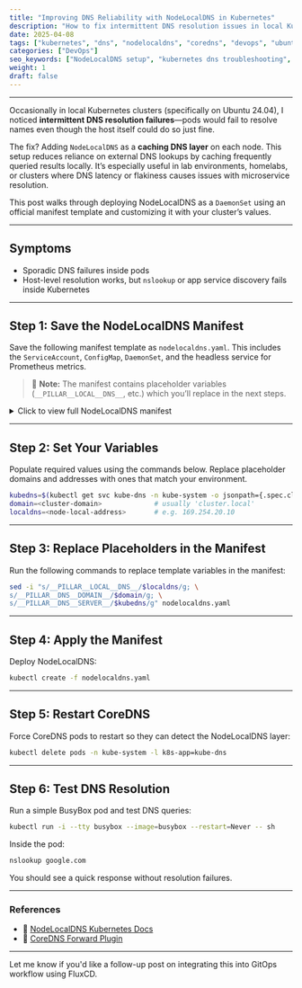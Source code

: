 ```yaml
---
title: "Improving DNS Reliability with NodeLocalDNS in Kubernetes"
description: "How to fix intermittent DNS resolution issues in local Kubernetes clusters by deploying NodeLocalDNS as a caching layer on each node. Includes full manifest setup and configuration steps."
date: 2025-04-08
tags: ["kubernetes", "dns", "nodelocaldns", "coredns", "devops", "ubuntu", "networking"]
categories: ["DevOps"]
seo_keywords: ["NodeLocalDNS setup", "kubernetes dns troubleshooting", "kubernetes node-local dns caching", "ubuntu kubernetes dns fix", "coredns node caching"]
weight: 1
draft: false
---
```



---

Occasionally in local Kubernetes clusters (specifically on Ubuntu 24.04), I noticed **intermittent DNS resolution failures**—pods would fail to resolve names even though the host itself could do so just fine.

The fix? Adding `NodeLocalDNS` as a **caching DNS layer** on each node. This setup reduces reliance on external DNS lookups by caching frequently queried results locally. It’s especially useful in lab environments, homelabs, or clusters where DNS latency or flakiness causes issues with microservice resolution.

This post walks through deploying NodeLocalDNS as a `DaemonSet` using an official manifest template and customizing it with your cluster’s values.

---

## Symptoms

- Sporadic DNS failures inside pods
- Host-level resolution works, but `nslookup` or app service discovery fails inside Kubernetes

---

## Step 1: Save the NodeLocalDNS Manifest

Save the following manifest template as `nodelocaldns.yaml`. This includes the `ServiceAccount`, `ConfigMap`, `DaemonSet`, and the headless service for Prometheus metrics.

> 🛑 **Note:** The manifest contains placeholder variables (`__PILLAR__LOCAL__DNS__`, etc.) which you’ll replace in the next steps.

<details>
<summary>Click to view full NodeLocalDNS manifest</summary>

```yaml
# Copyright 2018 The Kubernetes Authors.
#
# Licensed under the Apache License, Version 2.0 (the "License");
# you may not use this file except in compliance with the License.
# You may obtain a copy of the License at
#
#     http://www.apache.org/licenses/LICENSE-2.0
#
# Unless required by applicable law or agreed to in writing, software
# distributed under the License is distributed on an "AS IS" BASIS,
# WITHOUT WARRANTIES OR CONDITIONS OF ANY KIND, either express or implied.
# See the License for the specific language governing permissions and
# limitations under the License.
#

apiVersion: v1
kind: ServiceAccount
metadata:
  name: node-local-dns
  namespace: kube-system
  labels:
    kubernetes.io/cluster-service: "true"
    addonmanager.kubernetes.io/mode: Reconcile
---
apiVersion: v1
kind: Service
metadata:
  name: kube-dns-upstream
  namespace: kube-system
  labels:
    k8s-app: kube-dns
    kubernetes.io/cluster-service: "true"
    addonmanager.kubernetes.io/mode: Reconcile
    kubernetes.io/name: "KubeDNSUpstream"
spec:
  ports:
  - name: dns
    port: 53
    protocol: UDP
    targetPort: 53
  - name: dns-tcp
    port: 53
    protocol: TCP
    targetPort: 53
  selector:
    k8s-app: kube-dns
---
apiVersion: v1
kind: ConfigMap
metadata:
  name: node-local-dns
  namespace: kube-system
  labels:
    addonmanager.kubernetes.io/mode: Reconcile
data:
  Corefile: |
    __PILLAR__DNS__DOMAIN__:53 {
        errors
        cache {
                success 9984 30
                denial 9984 5
        }
        reload
        loop
        bind __PILLAR__LOCAL__DNS__ __PILLAR__DNS__SERVER__
        forward . __PILLAR__CLUSTER__DNS__ {
                force_tcp
        }
        prometheus :9253
        health __PILLAR__LOCAL__DNS__:8080
        }
    in-addr.arpa:53 {
        errors
        cache 30
        reload
        loop
        bind __PILLAR__LOCAL__DNS__ __PILLAR__DNS__SERVER__
        forward . __PILLAR__CLUSTER__DNS__ {
                force_tcp
        }
        prometheus :9253
        }
    ip6.arpa:53 {
        errors
        cache 30
        reload
        loop
        bind __PILLAR__LOCAL__DNS__ __PILLAR__DNS__SERVER__
        forward . __PILLAR__CLUSTER__DNS__ {
                force_tcp
        }
        prometheus :9253
        }
    .:53 {
        errors
        cache 30
        reload
        loop
        bind __PILLAR__LOCAL__DNS__ __PILLAR__DNS__SERVER__
        forward . __PILLAR__UPSTREAM__SERVERS__
        prometheus :9253
        }
---
apiVersion: apps/v1
kind: DaemonSet
metadata:
  name: node-local-dns
  namespace: kube-system
  labels:
    k8s-app: node-local-dns
    kubernetes.io/cluster-service: "true"
    addonmanager.kubernetes.io/mode: Reconcile
spec:
  updateStrategy:
    rollingUpdate:
      maxUnavailable: 10%
  selector:
    matchLabels:
      k8s-app: node-local-dns
  template:
    metadata:
      labels:
        k8s-app: node-local-dns
      annotations:
        prometheus.io/port: "9253"
        prometheus.io/scrape: "true"
    spec:
      priorityClassName: system-node-critical
      serviceAccountName: node-local-dns
      hostNetwork: true
      dnsPolicy: Default  # Don't use cluster DNS.
      tolerations:
      - key: "CriticalAddonsOnly"
        operator: "Exists"
      - effect: "NoExecute"
        operator: "Exists"
      - effect: "NoSchedule"
        operator: "Exists"
      containers:
      - name: node-cache
        image: registry.k8s.io/dns/k8s-dns-node-cache:1.25.0
        resources:
          requests:
            cpu: 25m
            memory: 5Mi
        args: [ "-localip", "__PILLAR__LOCAL__DNS__,__PILLAR__DNS__SERVER__", "-conf", "/etc/Corefile", "-upstreamsvc", "kube-dns-upstream" ]
        securityContext:
          capabilities:
            add:
            - NET_ADMIN
        ports:
        - containerPort: 53
          name: dns
          protocol: UDP
        - containerPort: 53
          name: dns-tcp
          protocol: TCP
        - containerPort: 9253
          name: metrics
          protocol: TCP
        livenessProbe:
          httpGet:
            host: __PILLAR__LOCAL__DNS__
            path: /health
            port: 8080
          initialDelaySeconds: 60
          timeoutSeconds: 5
        volumeMounts:
        - mountPath: /run/xtables.lock
          name: xtables-lock
          readOnly: false
        - name: config-volume
          mountPath: /etc/coredns
        - name: kube-dns-config
          mountPath: /etc/kube-dns
      volumes:
      - name: xtables-lock
        hostPath:
          path: /run/xtables.lock
          type: FileOrCreate
      - name: kube-dns-config
        configMap:
          name: kube-dns
          optional: true
      - name: config-volume
        configMap:
          name: node-local-dns
          items:
            - key: Corefile
              path: Corefile.base
---
# A headless service is a service with a service IP but instead of load-balancing it will return the IPs of our associated Pods.
# We use this to expose metrics to Prometheus.
apiVersion: v1
kind: Service
metadata:
  annotations:
    prometheus.io/port: "9253"
    prometheus.io/scrape: "true"
  labels:
    k8s-app: node-local-dns
  name: node-local-dns
  namespace: kube-system
spec:
  clusterIP: None
  ports:
    - name: metrics
      port: 9253
      targetPort: 9253
  selector:
    k8s-app: node-local-dns
```

</details>

---

## Step 2: Set Your Variables

Populate required values using the commands below. Replace placeholder domains and addresses with ones that match your environment.

```bash
kubedns=$(kubectl get svc kube-dns -n kube-system -o jsonpath={.spec.clusterIP})
domain=<cluster-domain>             # usually 'cluster.local'
localdns=<node-local-address>       # e.g. 169.254.20.10
```

---

## Step 3: Replace Placeholders in the Manifest

Run the following commands to replace template variables in the manifest:

```bash
sed -i "s/__PILLAR__LOCAL__DNS__/$localdns/g; \
s/__PILLAR__DNS__DOMAIN__/$domain/g; \
s/__PILLAR__DNS__SERVER__/$kubedns/g" nodelocaldns.yaml
```

---

## Step 4: Apply the Manifest

Deploy NodeLocalDNS:

```bash
kubectl create -f nodelocaldns.yaml
```

---

## Step 5: Restart CoreDNS

Force CoreDNS pods to restart so they can detect the NodeLocalDNS layer:

```bash
kubectl delete pods -n kube-system -l k8s-app=kube-dns
```

---

## Step 6: Test DNS Resolution

Run a simple BusyBox pod and test DNS queries:

```bash
kubectl run -i --tty busybox --image=busybox --restart=Never -- sh
```

Inside the pod:

```sh
nslookup google.com
```

You should see a quick response without resolution failures.

---

### References

- 📘 [NodeLocalDNS Kubernetes Docs](https://kubernetes.io/docs/tasks/administer-cluster/nodelocaldns/)
- 🔧 [CoreDNS Forward Plugin](https://coredns.io/plugins/forward/)

---

Let me know if you'd like a follow-up post on integrating this into GitOps workflow using FluxCD.
